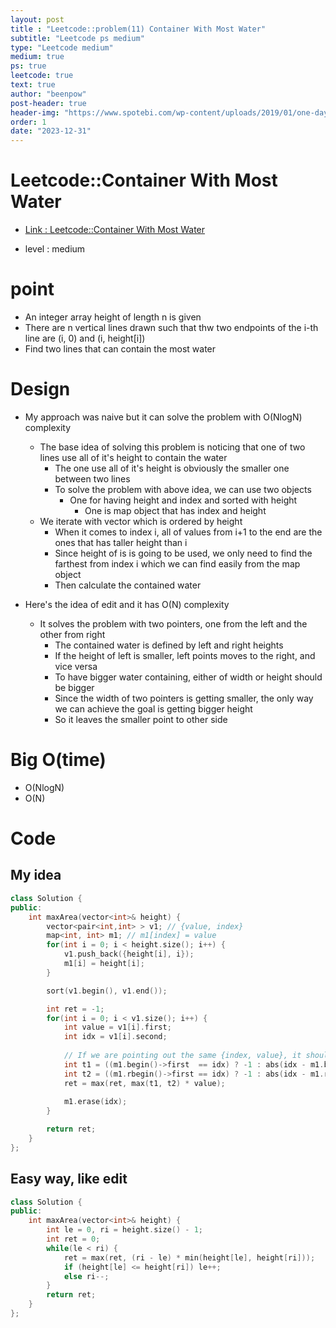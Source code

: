 ```yaml
---
layout: post
title : "Leetcode::problem(11) Container With Most Water"
subtitle: "Leetcode ps medium"
type: "Leetcode medium"
medium: true
ps: true
leetcode: true
text: true
author: "beenpow"
post-header: true
header-img: "https://www.spotebi.com/wp-content/uploads/2019/01/one-day-day-one-workout-motivation-spotebi.jpg"
order: 1
date: "2023-12-31"
---
```


# Leetcode::Container With Most Water
- [Link : Leetcode::Container With Most Water](https://leetcode.com/problems/container-with-most-water/description/)

- level : medium

# point
- An integer array height of length n is given
- There are n vertical lines drawn such that thw two endpoints of the i-th line are (i, 0) and (i, height[i])
- Find two lines that can contain the most water

# Design
- My approach was naive but it can solve the problem with O(NlogN) complexity
  - The base idea of solving this problem is noticing that one of two lines use all of it's height to contain the water
	- The one use all of it's height is obviously the smaller one between two lines
	- To solve the problem with above idea, we can use two objects
	  - One for having height and index and sorted with height
		- One is map object that has index and height
  - We iterate with vector which is ordered by height
	- When it comes to index i, all of values from i+1 to the end are the ones that has taller height than i
	- Since height of is is going to be used, we only need to find the farthest from index i which we can find easily from the map object
	- Then calculate the contained water

- Here's the idea of edit and it has O(N) complexity
  - It solves the problem with two pointers, one from the left and the other from right
	- The contained water is defined by left and right heights
	- If the height of left is smaller, left points moves to the right, and vice versa
	- To have bigger water containing, either of width or height should be bigger
	- Since the width of two pointers is getting smaller, the only way we can achieve the goal is getting bigger height
	- So it leaves the smaller point to other side

# Big O(time)
- O(NlogN)
- O(N)

# Code

## My idea

```cpp
class Solution {
public:
    int maxArea(vector<int>& height) {
        vector<pair<int,int> > v1; // {value, index}
        map<int, int> m1; // m1[index] = value
        for(int i = 0; i < height.size(); i++) {
            v1.push_back({height[i], i});
            m1[i] = height[i];
        }

        sort(v1.begin(), v1.end());

        int ret = -1;
        for(int i = 0; i < v1.size(); i++) {
            int value = v1[i].first;
            int idx = v1[i].second;
            
            // If we are pointing out the same {index, value}, it should be excluded.
            int t1 = ((m1.begin()->first  == idx) ? -1 : abs(idx - m1.begin()->first));
            int t2 = ((m1.rbegin()->first == idx) ? -1 : abs(idx - m1.rbegin()->first));
            ret = max(ret, max(t1, t2) * value);
            
            m1.erase(idx);
        }

        return ret;
    }
};

```

## Easy way, like edit

```cpp
class Solution {
public:
    int maxArea(vector<int>& height) {
        int le = 0, ri = height.size() - 1;
        int ret = 0;
        while(le < ri) {
            ret = max(ret, (ri - le) * min(height[le], height[ri]));
            if (height[le] <= height[ri]) le++;
            else ri--;
        }
        return ret;
    }
};

```
